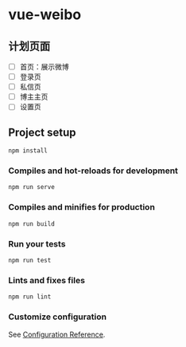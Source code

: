 # vue-weibo

## 计划页面

* [ ] 首页：展示微博
* [ ] 登录页
* [ ] 私信页
* [ ] 博主主页
* [ ] 设置页

## Project setup
```
npm install
```

### Compiles and hot-reloads for development
```
npm run serve
```

### Compiles and minifies for production
```
npm run build
```

### Run your tests
```
npm run test
```

### Lints and fixes files
```
npm run lint
```

### Customize configuration
See [Configuration Reference](https://cli.vuejs.org/config/).
